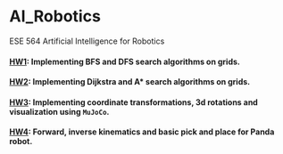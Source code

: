 # AI_Robotics
ESE 564 Artificial Intelligence for Robotics

#### [HW1](HW1): Implementing BFS and DFS search algorithms on grids.
#### [HW2](HW2): Implementing Dijkstra and A* search algorithms on grids.
#### [HW3](HW3): Implementing coordinate transformations, 3d rotations and visualization using `MuJoCo`.
#### [HW4](HW4): Forward, inverse kinematics and basic pick and place for Panda robot.
